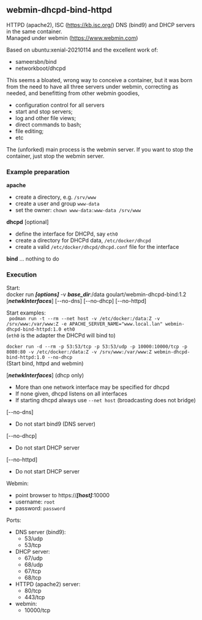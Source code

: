 ## webmin-dhcpd-bind-httpd

HTTPD (apache2), ISC (https://kb.isc.org/) DNS (bind9) and DHCP servers in the same container. \
Managed under webmin (https://www.webmin.com)

Based on ubuntu:xenial-20210114 and the excellent work of:
  - sameersbn/bind
  - networkboot/dhcpd

This seems a bloated, wrong way to conceive a container, but it was
born from the need to have all three servers under webmin, correcting as
needed, and benefitting from other webmin goodies,
  - configuration control for all servers
  - start and stop servers;
  - log and other file views;
  - direct commands to bash;
  - file editing;
  - etc

The (unforked) main process is the webmin server.
If you want to stop the container, just stop the webmin server.

### Example preparation

**apache**
  - create a directory, e.g. `/srv/www`
  - create a user and group `www-data`
  - set the owner: `chown www-data:www-data /srv/www`

**dhcpd** [optional]
  - define the interface for DHCPd, say `eth0`
  - create a directory for DHCPd data, `/etc/docker/dhcpd`
  - create a valid `/etc/docker/dhcpd/dhcpd.conf` file for the interface

**bind** ... nothing to do

### Execution
Start: \
  docker run ***[options]*** -v ***base_dir***:/data goulart/webmin-dhcpd-bind:1.2 [***netwkInterfaces***] [--no-dns] [--no-dhcp] [--no-httpd]

Start examples: \
  ` podman run -t --rm --net host -v /etc/docker:/data:Z -v /srv/www:/var/www:Z -e APACHE_SERVER_NAME="www.local.lan" webmin-dhcpd-bind-httpd:1.0 eth0` \
(`eth0` is the adapter the DHCPd will bind to)

  `docker run -d --rm -p 53:53/tcp -p 53:53/udp -p 10000:10000/tcp -p 8080:80 -v /etc/docker:/data:Z -v /srv/www:/var/www:Z webmin-dhcpd-bind-httpd:1.0 --no-dhcp` \
(Start bind, httpd and webmin)

[***netwkInterfaces***] (dhcp only)
  - More than one network interface may be specified for dhcpd
  - If none given, dhcpd listens on all interfaces
  - If starting dhcpd always use `--net host` (broadcasting does not bridge)

[--no-dns]
  - Do not start bind9 (DNS server)

[--no-dhcp]
  - Do not start DHCP server

[--no-httpd]
  - Do not start DHCP server

Webmin:
  * point browser to https://***[host]***:10000
  * username: `root`
  * password: `password`

Ports:
  * DNS server (bind9):
    * 53/udp
    * 53/tcp
  * DHCP server:
    * 67/udp
    * 68/udp
    * 67/tcp
    * 68/tcp
  * HTTPD (apache2) server:
    * 80/tcp
    * 443/tcp
  * webmin:
    * 10000/tcp
